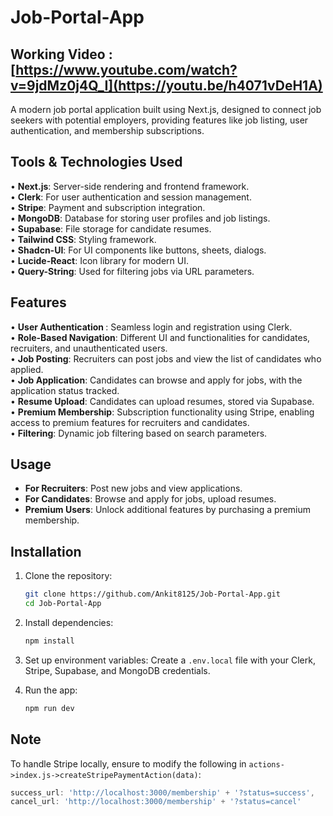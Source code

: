 # Job-Portal-App
## Working Video : [https://www.youtube.com/watch?v=9jdMz0j4Q_I](https://youtu.be/h4071vDeH1A)
A modern job portal application built using Next.js, designed to connect job seekers with potential employers, providing features like job listing, user authentication, and membership subscriptions.

## Tools & Technologies Used
• **Next.js**: Server-side rendering and frontend framework. <br>
• **Clerk**: For user authentication and session management.<br>
• **Stripe**: Payment and subscription integration.<br>
• **MongoDB**: Database for storing user profiles and job listings.<br>
• **Supabase**: File storage for candidate resumes.<br>
• **Tailwind CSS**: Styling framework.<br>
• **Shadcn-UI**: For UI components like buttons, sheets, dialogs.<br>
• **Lucide-React**: Icon library for modern UI.<br>
• **Query-String**: Used for filtering jobs via URL parameters.<br>

## Features
• <strong>User Authentication </strong>: Seamless login and registration using Clerk.<br>
• <strong>Role-Based Navigation</strong>: Different UI and functionalities for candidates, recruiters, and unauthenticated users.<br>
• <strong>Job Posting</strong>: Recruiters can post jobs and view the list of candidates who applied.<br>
• <strong>Job Application</strong>: Candidates can browse and apply for jobs, with the application status tracked.<br>
• <strong>Resume Upload</strong>: Candidates can upload resumes, stored via Supabase.<br>
• <strong>Premium Membership</strong>: Subscription functionality using Stripe, enabling access to premium features for recruiters and candidates.<br>
• <strong>Filtering</strong>: Dynamic job filtering based on search parameters.<br>

## Usage
- **For Recruiters**: Post new jobs and view applications.
- **For Candidates**: Browse and apply for jobs, upload resumes.
- **Premium Users**: Unlock additional features by purchasing a premium membership.

## Installation
1. Clone the repository:
    ```bash
    git clone https://github.com/Ankit8125/Job-Portal-App.git
    cd Job-Portal-App
    ```
2. Install dependencies:
    ```bash
    npm install
    ```
3. Set up environment variables:
    Create a `.env.local` file with your Clerk, Stripe, Supabase, and MongoDB credentials.

4. Run the app:
    ```bash
    npm run dev
    ```

## Note
To handle Stripe locally, ensure to modify the following in `actions->index.js->createStripePaymentAction(data)`:
```javascript
success_url: 'http://localhost:3000/membership' + '?status=success',
cancel_url: 'http://localhost:3000/membership' + '?status=cancel'
